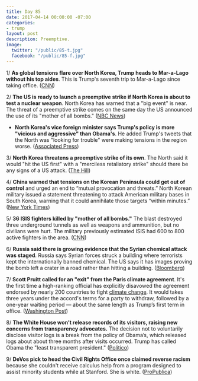 ```yaml
---
title: Day 85
date: 2017-04-14 00:00:00 -07:00
categories:
- trump
layout: post
description: Preemptive.
image:
  twitter: "/public/85-t.jpg"
  facebook: "/public/85-f.jpg"
---
```


1/ **As global tensions flare over North Korea, Trump heads to Mar-a-Lago without his top aides**. This is Trump's seventh trip to Mar-a-Lago since taking office. ([CNN](http://www.cnn.com/2017/04/14/politics/donald-trump-north-korea-mar-a-lago/))

2/ **The US is ready to launch a preemptive strike if North Korea is about to test a nuclear weapon**. North Korea has warned that a "big event" is near. The threat of a preemptive strike comes on the same day the US announced the use of its "mother of all bombs." ([NBC News](http://www.nbcnews.com/news/world/u-s-may-launch-strike-if-north-korea-reaches-nuclear-n746366))

* **North Korea's vice foreign minister says Trump's policy is more "vicious and aggressive" than Obama's**. He added Trump's tweets that the North was "looking for trouble" were making tensions in the region worse. ([Associated Press](https://apnews.com/2e7b847881cf40f0a1348d58f924d337/The-Latest:-NKorean:-Nuke-test-will-be-when-leaders-see-fit))

3/ **North Korea threatens a preemptive strike of its own**. The North said it would "hit the US first" with a "merciless retaliatory strike" should there be any signs of a US attack. ([The Hill](http://thehill.com/policy/international/328796-north-korean-official-warns-of-preemptive-strike-of-its-own))

4/ **China warned that tensions on the Korean Peninsula could get out of control** and urged an end to “mutual provocation and threats.” North Korean military issued a statement threatening to attack American military bases in South Korea, warning that it could annihilate those targets “within minutes.” ([New York Times](https://www.nytimes.com/2017/04/14/world/asia/north-korea-china-nuclear.html))

5/ **36 ISIS fighters killed by "mother of all bombs."** The blast destroyed three underground tunnels as well as weapons and ammunition, but no civilians were hurt. The military previously estimated ISIS had 600 to 800 active fighters in the area. ([CNN](http://www.cnn.com/2017/04/14/asia/afghanistan-isis-moab-bomb/))

6/ **Russia said there is growing evidence that the Syrian chemical attack was staged**. Russia says Syrian forces struck a building where terrorists kept the internationally banned chemical. The US says it has images proving the bomb left a crater in a road rather than hitting a building. ([Bloomberg](https://www.bloomberg.com/news/articles/2017-04-14/russia-says-evidence-growing-syria-chemical-attack-was-staged))

7/ **Scott Pruitt called for an "exit" from the Paris climate agreement**. It's the first time a high-ranking official has explicitly disavowed the agreement endorsed by nearly 200 countries to fight <a href="{{ site.baseurl }}/trump-epa/">climate change</a>. It would takes three years under the accord's terms for a party to withdraw, followed by a one-year waiting period — about the same length as Trump’s first term in office. ([Washington Post](https://www.washingtonpost.com/news/energy-environment/wp/2017/04/14/trumps-epa-chief-scott-pruitt-calls-for-an-exit-to-the-paris-climate-agreement/))

8/ **The White House won’t release records of its visitors, raising new concerns from transparency advocates.** The decision not to voluntarily disclose visitor logs is a break from the policy of Obama’s, which released logs about about three months after visits occurred. Trump has called Obama the "least transparent president." ([Politico](http://www.politico.com/story/2017/04/white-house-says-it-wont-make-visitor-logs-public-237235))

9/ **DeVos pick to head the Civil Rights Office once claimed reverse racism** because she couldn't receive calculus help from a program designed to assist minority students while at Stanford. She is white. ([ProPublica](https://www.propublica.org/article/devos-candice-jackson-civil-rights-office-education-department))